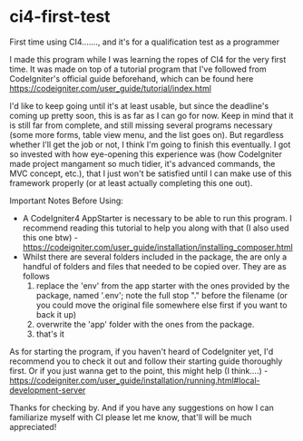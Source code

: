 # ci4-first-test
First time using CI4......., and it's for a qualification test as a programmer

I made this program while I was learning the ropes of CI4 for the very first time. It was made on top of a tutorial program that I've followed from CodeIgniter's official guide beforehand, which can be found here https://codeigniter.com/user_guide/tutorial/index.html

I'd like to keep going until it's at least usable, but since the deadline's coming up pretty soon, this is as far as I can go for now. Keep in mind that it is still far from complete, and still missing several programs necessary (some more forms, table view menu, and the list goes on).
But regardless whether I'll get the job or not, I think I'm going to finish this eventually. I got so invested with how eye-opening this experience was (how CodeIgniter made project mangament so much tidier, it's advanced commands, the MVC concept, etc.), that I just won't be satisfied until I can make use of this framework properly (or at least actually completing this one out).

Important Notes Before Using:
- A CodeIgniter4 AppStarter is necessary to be able to run this program. I recommend reading this tutorial to help you along with that (I also used this one btw) - https://codeigniter.com/user_guide/installation/installing_composer.html
- Whilst there are several folders included in the package, the are only a handful of folders and files that needed to be copied over. They are as follows
    1. replace the 'env' from the app starter with the ones provided by the package, named '.env'; note the full stop "." before the filename (or you could move the original file somewhere else first if you want to back it up)
    2. overwrite the 'app' folder with the ones from the package.
    3. that's it

As for starting the program, if you haven't heard of CodeIgniter yet, I'd recommend you to check it out and follow their starting guide thoroughly first.
Or if you just wanna get to the point, this might help (I think....) - https://codeigniter.com/user_guide/installation/running.html#local-development-server


Thanks for checking by. And if you have any suggestions on how I can familiarize myself with CI please let me know, that'll will be much appreciated!
